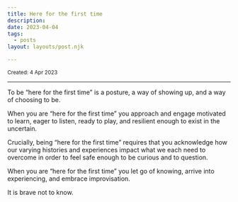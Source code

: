 ```yaml
---
title: Here for the first time
description:
date: 2023-04-04
tags:
  - posts
layout: layouts/post.njk

---
```

<small>Created: 4 Apr 2023 </small>

---
To be “here for the first time” is a posture, a way of showing up, and a way of choosing to be.

When you are “here for the first time” you approach and engage motivated to learn, eager to listen, ready to play, and resilient enough to exist in the uncertain.

Crucially, being “here for the first time” requires that you acknowledge how our varying histories and experiences impact what we each need to overcome in order to feel safe enough to be curious and to question.

When you are “here for the first time” you let go of knowing, arrive into experiencing, and embrace improvisation.

It is brave not to know.